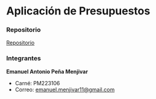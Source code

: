 # Aplicación de Presupuestos

### Repositorio

[Repositorio](https://github.com/Zaroouk/LIC941-G01T/tree/main/Desafio_1)

### Integrantes

**Emanuel Antonio Peña Menjivar**
  - Carné: PM223106
  - Correo: emanuel.menjivar11@gmail.com



